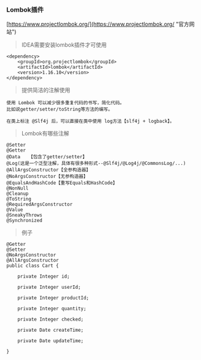 
### Lombok插件 ###

[https://www.projectlombok.org/](https://www.projectlombok.org/ "官方网站")

> IDEA需要安装lombok插件才可使用

	<dependency>
		<groupId>org.projectlombok</groupId>
		<artifactId>lombok</artifactId>
		<version>1.16.10</version>
	</dependency>

> 提供简洁的注解使用

	使用 Lombok 可以减少很多重复代码的书写，简化代码。
	比如说getter/setter/toString等方法的编写。

	在类上标注 @Slf4j 后，可以直接在类中使用 log方法【slf4j + logback】。

> Lombok有哪些注解

	@Setter
	@Getter
	@Data	【包含了getter/setter】
	@Log(这是一个泛型注解，具体有很多种形式--@Slf4j/@Log4j/@CommonsLog/...)
	@AllArgsConstructor【全参构造器】
	@NoArgsConstructor【无参构造器】
	@EqualsAndHashCode【重写Equals和HashCode】
	@NonNull
	@Cleanup
	@ToString
	@RequiredArgsConstructor
	@Value
	@SneakyThrows
	@Synchronized

> 例子

	@Getter
	@Setter
	@NoArgsConstructor
	@AllArgsConstructor
	public class Cart {
	
	    private Integer id;
	
	    private Integer userId;
	
	    private Integer productId;
	
	    private Integer quantity;
	
	    private Integer checked;
	
	    private Date createTime;
	
	    private Date updateTime;
	
	}
